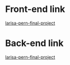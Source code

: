 # Front-end link
[larisa-pern-final-project](https://free-hub-app.netlify.app/)

# Back-end link
[larisa-pern-final-project](https://ls-cta-be.herokuapp.com/)

